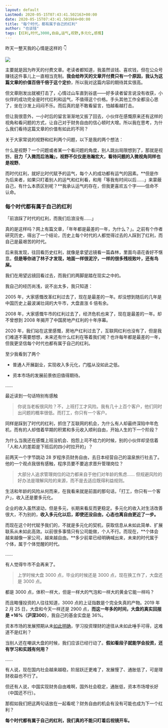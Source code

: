 ```yaml
---
layout: default
Lastmod: 2020-05-15T07:43:41.502163+00:00
date: 2020-05-15T07:43:41.501984+00:00
title: "每个时代，都有属于自己的红利"
author: "也谈钱"
tags: [红利,时代,3000,自由,运气,视野,多元化,感慨]
---
```


昨天一整天我的心情是这样的 👇

![](https://images.weserv.nl/?url=https%3A//mmbiz.qpic.cn/mmbiz_png/xd1hVMKQsAFyQmGICibU1pSFf2icMlsnkNc85vgz6qbCruHtXh74eMo4sW8dpQGeokOkK1HI6ia5QMmHHJgh56ecg/640%3Fwx_fmt%3Dpng)

主要就是因为昨天的付费文章。老读者都知道，我虽然谈钱、喜欢钱，但在公众号赚钱这件事儿上一直相当克制。**我会给昨天的文章开付费只有一个原因，我认为这篇文章的价值百倍千倍于这个定价**，所以我对这篇内容的期待其实很高。

但文章刚发出就被打击了，心情过山车直到谷底——好多读者留言说没有收获，小伙伴的成功完全是时代红利和运气，不值得这个价格。手头其他工作全都没心思了，坐在沙发上闷闷不乐。而后真的是不敢看留言，怕越看越打击。

但让我很意外，一小时后的留言渐渐地又扳了回去，小伙伴在感慨原来还有这样的视角和看问题的方式，让自己对于财务自由的信心顿时大增。所以我在思考，为什么我们看待这篇文章的价值有如此的不同？

关于大家常说的视野和红利两个问题，以下是我的两个想法：

什么是视野？一个问题或者某一个看问题的角度，别人跳出局限想到了，那就是视野。**目力「入微而后浩瀚」，视野不仅仅是浩瀚宏大，看待问题的入微视角同样也是视野**。

而时代红利，就好比时代赋予的运气，每个人的成功都有运气的因素。**但是作为后来者，如果只盯着别人的运气和红利看，和用「等我有时间以后……」来蒙蔽自己，有什么本质区别呢？**我承认运气的存在，但我更喜欢五个字——信命不认命。

### 每个时代都有属于自己的红利

「前浪踩了时代的红利，而我们后浪没有……」

真的是这样吗？网上有篇文章，「年年都是最差的一年，为什么？」。之前有个作者研究历史，得出了一个结论，历史上每个时代的人都觉得过去的人踩到了红利，而自己是最艰苦的时代。

后来我发现，往回看历史红利，就像是拿望远镜看一篇森林，里面鸟语花香好不惬意。**但是等你进了林子才发现，地面一样很泥泞，一样的很多残枝败叶，还有鸟屎。**

我们在用望远镜回看过去，而我们的两脚是踏在现实之中的。

我自己的经历尚浅，说不出太多，我只知道：

2005 年，大家感慨改革红利过去了，现在是最差的一年。却没想到随后的几年是中国历史上最波澜壮阔的大牛市，大盘直涨 6 倍有余。

2008 年，大家感慨牛市的红利过去了，经济危机也来了，现在是最差的一年。却不曾想到 2008 年揭开了中国房地产红利的十年序幕。

2020 年，我们站在这里感慨，房地产红利过去了，互联网红利也没有了，但是我们难道不需要想想，未来还有什么红利在等着我们呢？也许每年都是最差的一年，但我更坚信每个时代也都有属于自己的红利。

至少我看到了两个

*   普通人开展副业，实现收入多元化，门槛从没如此之低。
    
*   资本市场的发展前景依旧值得期待。
    

……

最近读到一句话特别有感触

> 你说当老板很风险？不，上班打工才风险。我有几十上百个客户，他们同时出问题的概率很低。而打工，你只有一个客户。

同样是踩到了时代的红利，抓住了互联网的机会，为什么有人却最终深陷中年危机，而有的人却借着早期的积累和多元收入顺利自由，开始人生的下一个阶段？

为什么当我还在感慨上班没机会、抱怨上司不给力的时候，别的小伙伴却坚信着「人和人的差距是下班后的四小时拉开的」？

前两天一个字节跳动 28 岁程序员财务自由，去日本经营自己的温泉旅行社去了。他的一个观点我很有感触，程序员要不要追求晋升管理岗位？

> 大部分人追求管理岗位的动力都来自于他们对年龄的焦虑…… 但规避风险的好办法是理解风险的来源，而不是去适应既得利益规则。

生活和年龄的风险从何而来，在我看来就是前面的那句话，「打工，你只有一个客户」，收入还是要多元化。

企业的收入虽然波动，但是多元，长期来看反而更稳定。多元化的收入对生活改善很大，不为别的，**收入多元化以后，即使还没自由，心态也离自由更近了一步。**

而现在这个时代赋予我们的，不就是多元化的契机，获取信息从未如此简单、扩展联系从未如此高效。以前很多事情只有公司能做，个人不行。而现在，**个体会越来越像一家公司，越来越自由。**多少前辈已经明确喊出来，未来的时代属于个体，属于个体觉醒的时代。

……

有人觉得牛市不会再来了。

> 上学时候大盘 3000 点，毕业的时候还是 3000 点，现在换工作了，大盘还是 3000 点。

都是 3000 点，体积一样大，但是一样大的气泡和一样大的黄金它能一样吗？

而且略懂投资的人往往知道，3000 点的上证指数是个完全失真的产物。2019 年 2 月 25 日，大盘和今天一样还是 2900 点，**而这一年多的时间，大盘的真实回报是 +16%（沪深300）**，我自己的基金实盘是 36%。

资本市场的发展预期从未[如此明确](https://mp.weixin.qq.com/s?__biz=MzUzNjE3NzQ3Nw==&mid=2247484235&idx=1&sn=db65c7354e544132d39e2d5655b5908a&scene=21#wechat_redirect)，学习投资理财的途径从未如此唾手可得，这难道不是红利？

当别人还在嘲讽大盘的时候，我们应该已经行动了。**假如看段子就能学会投资，还有学习和实践有何用？**

……

有人说，现在国内社会越来越稳，阶层跃迁更难了，发展慢了、通胀低了，可是理财收益也不行了。

但还有人说，中国实现财务自由难啊，国外社会稳定，通胀低，资本市场增长好（中国还不行）。

那假如我们把这两句话放在一起看呢？财务自由的机会有没有可能也成为下一个红利？

**每个时代都有属于自己的红利，我们真的不能只盯着后视镜开车。**

